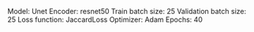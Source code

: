 Model: Unet
Encoder: resnet50
Train batch size: 25
Validation batch size: 25
Loss function: JaccardLoss
Optimizer: Adam
Epochs: 40